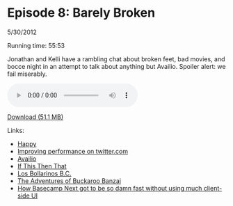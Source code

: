 Episode 8: Barely Broken
====
5/30/2012

Running time: 55:53

Jonathan and Kelli have a rambling chat about broken feet, bad movies, and bocce night in an attempt to talk about anything but Availio. Spoiler alert: we fail miserably. 

<audio preload="auto" controls>
	<source src="https://s3.amazonaws.com/nitch/Episode_8_Barely_Broken.mp3" type="audio/mpeg" />
	<source src="https://s3.amazonaws.com/nitch/Episode_8_Barely_Broken.ogg" type="audio/ogg" />
</audio>

[Download (51.1 MB)](https://s3.amazonaws.com/nitch/Episode_8_Barely_Broken.mp3 "Episode 8: Barely Broken")

Links:

* [Happy](http://happydocs.net)
* [Improving performance on twitter.com](http://engineering.twitter.com/2012/05/improving-performance-on-twittercom.html)
* [Availio](http://avail.io)
* [If This Then That](http://ifttt.com)
* [Los Bollarinos B.C.](http://bollarinos.com)
* [The Adventures of Buckaroo Banzai](http://www.imdb.com/title/tt0086856/)
* [How Basecamp Next got to be so damn fast without using much client-side UI](http://news.ycombinator.com/item?id=3603367)
